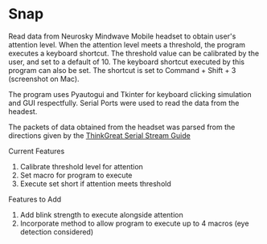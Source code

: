 # Snap
Read data from Neurosky Mindwave Mobile headset to obtain user's attention level. When the attention level meets a threshold, the program executes a keyboard shortcut. The threshold value can be calibrated by the user, and set to a default of 10. The keyboard shortcut executed by this program can also be set. The shortcut is set to Command + Shift + 3 (screenshot on Mac). 

The program uses Pyautogui and Tkinter for keyboard clicking simulation and GUI respectfully. Serial Ports were used to read the data from the headest. 

The packets of data obtained from the headset was parsed from the directions given by the [ThinkGreat Serial Stream Guide](http://developer.neurosky.com/docs/doku.php?id=thinkgear_communications_protocol)

Current Features
1. Calibrate threshold level for attention
2. Set macro for program to execute
3. Execute set short if attention meets threshold

Features to Add
1. Add blink strength to execute alongside attention
2. Incorporate method to allow program to execute up to 4 macros (eye detection considered)
